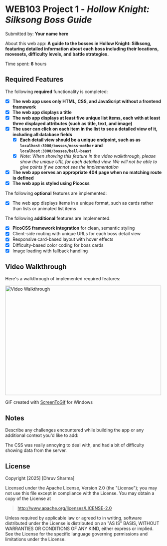# WEB103 Project 1 - *Hollow Knight: Silksong Boss Guide*

Submitted by: **Your name here**

About this web app: **A  guide to the bosses in Hollow Knight: Silksong, featuring detailed information about each boss including their locations, movesets, difficulty levels, and battle strategies.**

Time spent: **6** hours

## Required Features

The following **required** functionality is completed:

<!-- Make sure to check off completed functionality below -->
- [x] **The web app uses only HTML, CSS, and JavaScript without a frontend framework**
- [x] **The web app displays a title**
- [x] **The web app displays at least five unique list items, each with at least three displayed attributes (such as title, text, and image)**
- [x] **The user can click on each item in the list to see a detailed view of it, including all database fields**
  - [x] **Each detail view should be a unique endpoint, such as as `localhost:3000/bosses/moss-mother` and `localhost:3000/bosses/bell-beast`**
  - [x] *Note: When showing this feature in the video walkthrough, please show the unique URL for each detailed view. We will not be able to give points if we cannot see the implementation* 
- [x] **The web app serves an appropriate 404 page when no matching route is defined**
- [x] **The web app is styled using Picocss**

The following **optional** features are implemented:

- [x] The web app displays items in a unique format, such as cards rather than lists or animated list items

The following **additional** features are implemented:

- [x] **PicoCSS framework integration** for clean, semantic styling
- [x] Client-side routing with unique URLs for each boss detail view
- [x] Responsive card-based layout with hover effects
- [x] Difficulty-based color coding for boss cards
- [x] Image loading with fallback handling

## Video Walkthrough

Here's a walkthrough of implemented required features:

<img src='https://i.imgur.com/oLHLbMu.gif' title='Video Walkthrough' width='500' height='350' alt='Video Walkthrough' />

GIF created with [ScreenToGif](https://www.screentogif.com/) for Windows


## Notes

Describe any challenges encountered while building the app or any additional context you'd like to add:

The CSS was really annoying to deal with, and had a bit of difficulty showing data from the server.

## License

Copyright [2025] [Dhruv Sharma]

Licensed under the Apache License, Version 2.0 (the "License"); you may not use this file except in compliance with the License. You may obtain a copy of the License at

> http://www.apache.org/licenses/LICENSE-2.0

Unless required by applicable law or agreed to in writing, software distributed under the License is distributed on an "AS IS" BASIS, WITHOUT WARRANTIES OR CONDITIONS OF ANY KIND, either express or implied. See the License for the specific language governing permissions and limitations under the License.
